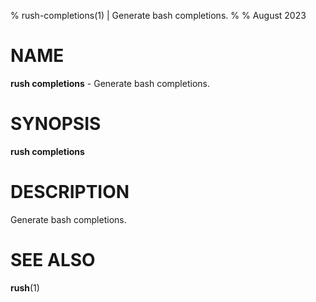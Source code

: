 % rush-completions(1) | Generate bash completions.
% 
% August 2023

NAME
==================================================

**rush completions** - Generate bash completions.

SYNOPSIS
==================================================

**rush completions**

DESCRIPTION
==================================================

Generate bash completions.


SEE ALSO
==================================================

**rush**(1)



